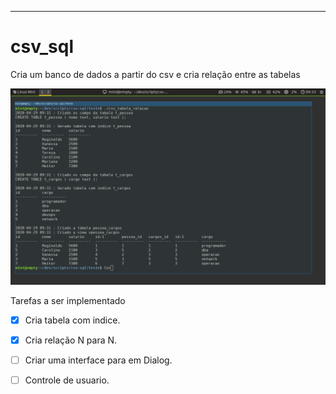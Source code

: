 ----
# csv_sql
Cria um banco de dados a partir do csv e cria relação entre as tabelas  

![csv to sql](img/demo.png "demo tabela criada e relacionada")


Tarefas a ser implementado 

- [x]  Cria tabela com indice.

- [x]  Cria relação N para N.

- [ ]  Criar uma interface para em Dialog. 

- [ ]  Controle de usuario.
 
